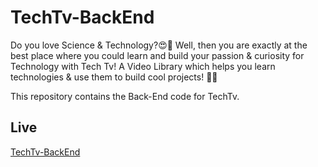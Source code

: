# TechTv-BackEnd
Do you love Science & Technology?😍💙 Well, then you are exactly at the best place where you could learn and build your passion & curiosity for Technology with Tech Tv! A Video Library which helps you learn technologies & use them to build cool projects! 👨‍💻

This repository contains the Back-End code for TechTv.

## Live
[TechTv-BackEnd](http://tech-tv-back-end.vercel.app/)
